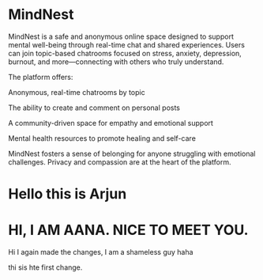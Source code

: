 # MindNest

MindNest is a safe and anonymous online space designed to support mental well-being through real-time chat and shared experiences. Users can join topic-based chatrooms focused on stress, anxiety, depression, burnout, and more—connecting with others who truly understand.

The platform offers:

Anonymous, real-time chatrooms by topic

The ability to create and comment on personal posts

A community-driven space for empathy and emotional support

Mental health resources to promote healing and self-care

MindNest fosters a sense of belonging for anyone struggling with emotional challenges. Privacy and compassion are at the heart of the platform.

# Hello this is Arjun
# HI, I AM AANA. NICE TO MEET YOU.
Hi I again made the changes, I am a shameless guy haha

thi sis hte first change.